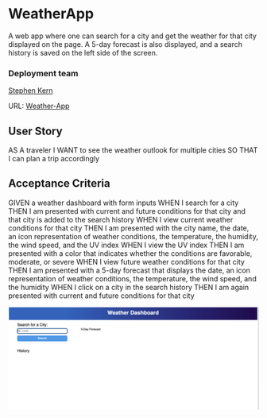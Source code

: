# WeatherApp

A web app where one can search for a city and get the weather for that city displayed on the page. A 5-day forecast is also displayed, and a search history is saved on the left side of the screen. 

### Deployment team

[Stephen Kern](https://github.com/stephen-kern)

URL: [Weather-App](https://stephen-kern.github.io/Weather-App/)

## User Story

AS A traveler
I WANT to see the weather outlook for multiple cities
SO THAT I can plan a trip accordingly

## Acceptance Criteria

GIVEN a weather dashboard with form inputs
WHEN I search for a city
THEN I am presented with current and future conditions for that city and that city is added to the search history
WHEN I view current weather conditions for that city
THEN I am presented with the city name, the date, an icon representation of weather conditions, the temperature, the humidity, the wind speed, and the UV index
WHEN I view the UV index
THEN I am presented with a color that indicates whether the conditions are favorable, moderate, or severe
WHEN I view future weather conditions for that city
THEN I am presented with a 5-day forecast that displays the date, an icon representation of weather conditions, the temperature, the wind speed, and the humidity
WHEN I click on a city in the search history
THEN I am again presented with current and future conditions for that city


![Screenshot](/images/weatherappSC.png)

